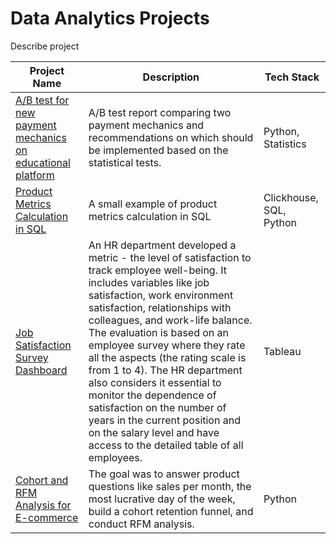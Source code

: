 # Data Analytics Projects

Describe project

| Project Name      | Description                           | Tech Stack  | 
| ----------------  |------------------------------------   | ---------   |
| [A/B test for new payment mechanics on educational platform](https://github.com/valeriam23/DataAnalytics/tree/main/AB_test_Edu_platform)     | A/B test report comparing two payment mechanics and recommendations on which should be implemented based on the statistical tests.   |    Python, Statistics       |
| [Product Metrics Calculation in SQL](https://github.com/valeriam23/DataAnalytics/tree/main/SQL)     | A small example of product metrics calculation in SQL                              |     Clickhouse, SQL,  Python    |
| [Job Satisfaction Survey Dashboard](https://public.tableau.com/app/profile/valeria.mustafaeva/viz/SatisfactionSurvey_16542829763360/Dashboard)|  An HR department developed a metric - the level of satisfaction to track employee well-being. It includes variables like job satisfaction, work environment satisfaction, relationships with colleagues, and work-life balance. The evaluation is based on an employee survey where they rate all the aspects (the rating scale is from 1 to 4). The HR department also considers it essential to monitor the dependence of satisfaction on the number of years in the current position and on the salary level and have access to the detailed table of all employees.| Tableau |                
| [Cohort and RFM Analysis for E-commerce](https://github.com/valeriam23/DataAnalytics/tree/main/Cohort_RFM_Ecommerce) | The goal was to answer product questions like sales per month, the most lucrative day of the week, build a cohort retention funnel, and conduct RFM analysis.   | Python       |
